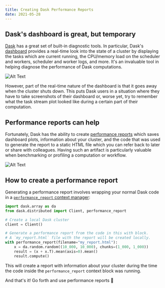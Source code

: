 ```yaml
---
title: Creating Dask Performance Reports
date: 2021-05-28
---
```


## Dask's dashboard is great, but temporary

[Dask](https://dask.org/) has a great set of built-in diagnostic tools. In particular,
Dask's [dashboard](https://distributed.dask.org/en/latest/diagnosing-performance.html)
provides a real-time look into the state of a cluster by displaying the tasks which
are current running, the CPU/memory load on the scheduler and workers,
scheduler and worker logs, and more. It's an invaluable tool in helping diagnose the
performance of Dask computations.

![Alt Text](/images/live-dashboard.gif)

However, part of the real-time nature of the dashboard is that it goes away when
the cluster shuts down. This puts Dask users in a situation where they have to take
screenshots of their dashboard or, worse yet, try to remember what the task stream plot
looked like during a certain part of their computation.

## Performance reports can help

Fortunately, Dask has the ability to create
[performance reports](https://distributed.dask.org/en/latest/diagnosing-performance.html#performance-reports)
which saves dashboard plots, information about your cluster, and the code that was used to
generate the report to a static HTML file which you can refer back to later or share with
colleagues. Having such an artifact is particularly valuable when benchmarking or profiling
a computation or workflow.

![Alt Text](/images/live-performance-report.gif)

## How to create a performance report

Generating a performance report involves wrapping your normal Dask code in a
[`performance_report` context manager](https://distributed.dask.org/en/latest/api.html#distributed.performance_report):

```python
import dask.array as da
from dask.distributed import Client, performance_report

# Create a local Dask cluster
client = Client()

# Generate a performance report from the code in this with block.
# A `my_report.html` file with the report will be created locally.
with performance_report(filename="my_report.html"):
    x = da.random.random((10_000, 10_000), chunks=(1_000, 1_000))
    result = (x + x.T).mean(axis=0).mean()
    result.compute()
```

This will create a report with information about your cluster during the time the code
inside the `performance_report` context block was running.

And that's it! Go forth and use performance reports 🎉

